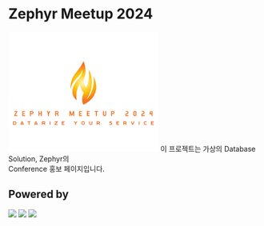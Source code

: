 # Zephyr Meetup 2024
<img src="./img/zephyr-logo-transparent.png" width="300" />
이 프로젝트는 가상의 Database Solution, Zephyr의<br/>
Conference 홍보 페이지입니다.

## Powered by  
<img src="https://img.shields.io/badge/Next.js-000000?style=for-the-badge&logo=nextdotjs&logoColor=white" />
<img src="https://img.shields.io/badge/typescript-%23007ACC.svg?style=for-the-badge&logo=typescript&logoColor=white" />
<img src="https://img.shields.io/badge/tailwindcss-%2338B2AC.svg?style=for-the-badge&logo=tailwind-css&logoColor=white" />
